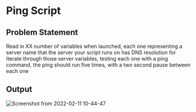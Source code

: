 # Ping Script
## Problem Statement
Read in XX number of variables when launched, each one representing a server name that the server your script runs on has DNS resolution for
Iterate through those server variables, testing each one with a ping command, the ping should run five times, with a two second pause between each one
## Output


![Screenshot from 2022-02-11 10-44-47](https://user-images.githubusercontent.com/55188287/153540993-5bb0f679-427c-4186-8a57-a8573307b5c4.png)
